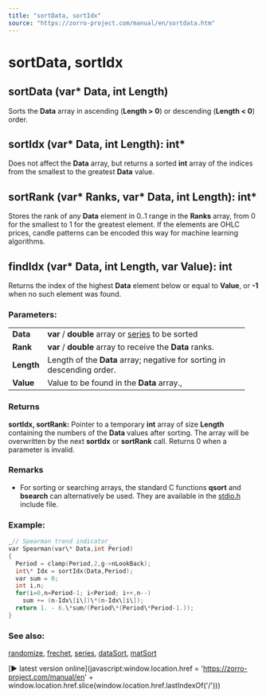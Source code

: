 ```yaml
---
title: "sortData, sortIdx"
source: "https://zorro-project.com/manual/en/sortdata.htm"
---
```


# sortData, sortIdx

## sortData (var\* Data, int Length)

Sorts the **Data** array in ascending (**Length > 0**) or descending (**Length < 0**) order.

## sortIdx (var\* Data, int Length): int\*

Does not affect the **Data** array, but returns a sorted **int** array of the indices from the smallest to the greatest **Data** value.

## sortRank (var\* Ranks, var\* Data, int Length): int\*

Stores the rank of any **Data** element in 0..1 range in the **Ranks** array, from 0 for the smallest to 1 for the greatest element. If the elements are OHLC prices, candle patterns can be encoded this way for machine learning algorithms.

## findIdx (var\* Data, int Length, var Value): int

Returns the index of the highest **Data** element below or equal to **Value**, or **-1** when no such element was found. 

### Parameters:

<table border="0"><tbody><tr><td><strong>Data</strong></td><td style="width: 388px"><strong>var</strong> / <strong>double</strong> array or <a href="series.htm">series</a> to be sorted</td></tr><tr><td><strong>Rank</strong></td><td style="width: 388px"><strong>var</strong> / <strong>double</strong> array to receive the <strong>Data</strong> ranks.</td></tr><tr><td><strong>Length</strong></td><td style="width: 388px">Length of the <strong>Data</strong> array; negative for sorting in descending order.</td></tr><tr><td><strong>Value</strong></td><td style="width: 388px">Value to be found in the <strong>Data</strong> array.,</td></tr></tbody></table>

### Returns

**sortIdx, sortRank:** Pointer to a temporary **int** array of size **Length** containing the numbers of the **Data** values after sorting. The array will be overwritten by the next **sortIdx** or **sortRank** call. Returns 0 when a parameter is invalid.  

### Remarks

*   For sorting or searching arrays, the standard C functions **qsort** and **bsearch** can alternatively be used. They are available in the [stdio.h](litec_h.md) include file.

### Example:

```c
_// Spearman trend indicator_  
var Spearman(var\* Data,int Period)  
{  
  Period = clamp(Period,2,g->nLookBack);  
  int\* Idx = sortIdx(Data,Period);  
  var sum = 0;
  int i,n;  
  for(i=0,n=Period-1; i<Period; i++,n--)  
    sum += (n-Idx\[i\])\*(n-Idx\[i\]);  
  return 1. - 6.\*sum/(Period\*(Period\*Period-1.));  
}
```

### See also:

[randomize](130_randomize.md), [frechet](detect.md), [series](091_series.md), [dataSort](125_sortData_sortIdx.md), [matSort](086_vector_matrix.md)

[► latest version online](javascript:window.location.href = 'https://zorro-project.com/manual/en' + window.location.href.slice\(window.location.href.lastIndexOf\('/'\)\))